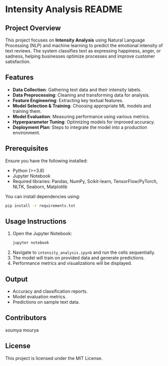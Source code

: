 # Intensity Analysis README

## Project Overview
This project focuses on **Intensity Analysis** using Natural Language Processing (NLP) and machine learning to predict the emotional intensity of text reviews. The system classifies text as expressing happiness, anger, or sadness, helping businesses optimize processes and improve customer satisfaction.

## Features
- **Data Collection**: Gathering text data and their intensity labels.
- **Data Preprocessing**: Cleaning and transforming data for analysis.
- **Feature Engineering**: Extracting key textual features.
- **Model Selection & Training**: Choosing appropriate ML models and training them.
- **Model Evaluation**: Measuring performance using various metrics.
- **Hyperparameter Tuning**: Optimizing models for improved accuracy.
- **Deployment Plan**: Steps to integrate the model into a production environment.

## Prerequisites
Ensure you have the following installed:
- Python (>=3.8)
- Jupyter Notebook
- Required libraries: Pandas, NumPy, Scikit-learn, TensorFlow/PyTorch, NLTK, Seaborn, Matplotlib

You can install dependencies using:
```bash
pip install -r requirements.txt
```

## Usage Instructions
1. Open the Jupyter Notebook:
   ```bash
   jupyter notebook
   ```
2. Navigate to `intensity_analysis.ipynb` and run the cells sequentially.
3. The model will train on provided data and generate predictions.
4. Performance metrics and visualizations will be displayed.

## Output
- Accuracy and classification reports.
- Model evaluation metrics.
- Predictions on sample text data.

## Contributors
soumya mourya

## License
This project is licensed under the MIT License.

